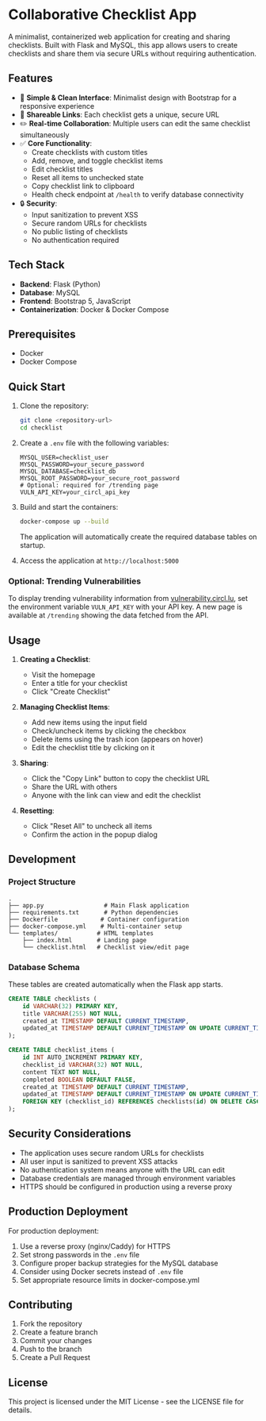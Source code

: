 # Collaborative Checklist App

A minimalist, containerized web application for creating and sharing checklists. Built with Flask and MySQL, this app allows users to create checklists and share them via secure URLs without requiring authentication.

## Features

- 🎯 **Simple & Clean Interface**: Minimalist design with Bootstrap for a responsive experience
- 🔗 **Shareable Links**: Each checklist gets a unique, secure URL
- ✏️ **Real-time Collaboration**: Multiple users can edit the same checklist simultaneously
- ✅ **Core Functionality**:
  - Create checklists with custom titles
  - Add, remove, and toggle checklist items
  - Edit checklist titles
  - Reset all items to unchecked state
  - Copy checklist link to clipboard
  - Health check endpoint at `/health` to verify database connectivity
- 🔒 **Security**:
  - Input sanitization to prevent XSS
  - Secure random URLs for checklists
  - No public listing of checklists
  - No authentication required

## Tech Stack

- **Backend**: Flask (Python)
- **Database**: MySQL
- **Frontend**: Bootstrap 5, JavaScript
- **Containerization**: Docker & Docker Compose

## Prerequisites

- Docker
- Docker Compose

## Quick Start

1. Clone the repository:
   ```bash
   git clone <repository-url>
   cd checklist
   ```

2. Create a `.env` file with the following variables:
   ```env
   MYSQL_USER=checklist_user
   MYSQL_PASSWORD=your_secure_password
   MYSQL_DATABASE=checklist_db
   MYSQL_ROOT_PASSWORD=your_secure_root_password
   # Optional: required for /trending page
   VULN_API_KEY=your_circl_api_key
   ```

3. Build and start the containers:
   ```bash
   docker-compose up --build
   ```
   The application will automatically create the required database tables on startup.

4. Access the application at `http://localhost:5000`

### Optional: Trending Vulnerabilities

To display trending vulnerability information from [vulnerability.circl.lu](https://vulnerability.circl.lu), set the environment variable `VULN_API_KEY` with your API key. A new page is available at `/trending` showing the data fetched from the API.

## Usage

1. **Creating a Checklist**:
   - Visit the homepage
   - Enter a title for your checklist
   - Click "Create Checklist"

2. **Managing Checklist Items**:
   - Add new items using the input field
   - Check/uncheck items by clicking the checkbox
   - Delete items using the trash icon (appears on hover)
   - Edit the checklist title by clicking on it

3. **Sharing**:
   - Click the "Copy Link" button to copy the checklist URL
   - Share the URL with others
   - Anyone with the link can view and edit the checklist

4. **Resetting**:
   - Click "Reset All" to uncheck all items
   - Confirm the action in the popup dialog

## Development

### Project Structure

```
.
├── app.py                 # Main Flask application
├── requirements.txt       # Python dependencies
├── Dockerfile            # Container configuration
├── docker-compose.yml    # Multi-container setup
└── templates/           # HTML templates
    ├── index.html       # Landing page
    └── checklist.html   # Checklist view/edit page
```

### Database Schema

These tables are created automatically when the Flask app starts.

```sql
CREATE TABLE checklists (
    id VARCHAR(32) PRIMARY KEY,
    title VARCHAR(255) NOT NULL,
    created_at TIMESTAMP DEFAULT CURRENT_TIMESTAMP,
    updated_at TIMESTAMP DEFAULT CURRENT_TIMESTAMP ON UPDATE CURRENT_TIMESTAMP
);

CREATE TABLE checklist_items (
    id INT AUTO_INCREMENT PRIMARY KEY,
    checklist_id VARCHAR(32) NOT NULL,
    content TEXT NOT NULL,
    completed BOOLEAN DEFAULT FALSE,
    created_at TIMESTAMP DEFAULT CURRENT_TIMESTAMP,
    updated_at TIMESTAMP DEFAULT CURRENT_TIMESTAMP ON UPDATE CURRENT_TIMESTAMP,
    FOREIGN KEY (checklist_id) REFERENCES checklists(id) ON DELETE CASCADE
);
```

## Security Considerations

- The application uses secure random URLs for checklists
- All user input is sanitized to prevent XSS attacks
- No authentication system means anyone with the URL can edit
- Database credentials are managed through environment variables
- HTTPS should be configured in production using a reverse proxy

## Production Deployment

For production deployment:

1. Use a reverse proxy (nginx/Caddy) for HTTPS
2. Set strong passwords in the `.env` file
3. Configure proper backup strategies for the MySQL database
4. Consider using Docker secrets instead of `.env` file
5. Set appropriate resource limits in docker-compose.yml

## Contributing

1. Fork the repository
2. Create a feature branch
3. Commit your changes
4. Push to the branch
5. Create a Pull Request

## License

This project is licensed under the MIT License - see the LICENSE file for details. 